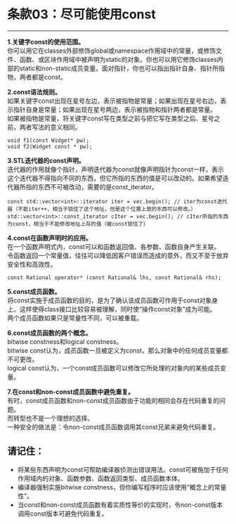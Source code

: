 # 条款03：尽可能使用const
-----------------------

**1.关键字const的使用范围。**<br>
你可以用它在classes外部修饰global或namespace作用域中的常量，或修饰文件、函数、或区块作用域中被声明为static的对象。你也可以用它修饰classes内部的static和non-static成员变量。面对指针，你也可以指出指针自身、指针所指物，两者都是const。

**2.const语法规则。**<br>
如果关键字const出现在星号左边，表示被指物是常量；如果出现在星号右边，表示指针自身是常量；如果出现在星号两边，表示被指物和指针两者都是常量。<br>
如果被指物是常量，将关键字const写在类型之前与把它写在类型之后、星号之前，两者写法的意义相同。
```
void f1(const Widget* pw);
void f2(Widget const * pw);
```

**3.STL迭代器的const声明。**<br>
迭代器的作用就像个指针，声明迭代器为const就像声明指针为const一样，表示这个迭代器不得指向不同的东西，但它所指的东西的值是可以改动的。如果希望迭代器所指的东西不可被改动，需要的是const_iterator。
```
const std::vector<int>::iterator iter = vec.begin(); // iter为const迭代器（不能iter++，相当于锁住了这个地址，但是这个位置上放的东西可以修改。）
std::vector<int>::const_iterator cIter = vec.begin(); // cIter所指的东西为const，相当于不能修改地址上存的值（被const锁住了）
```

**4.const在函数声明时的应用。**<br>
在一个函数声明式内，const可以和函数返回值、各参数、函数自身产生关联。<br>
令函数返回一个常量值，往往可以降低因客户错误而造成的意外，而又不至于放弃安全性和高效性。
```
const Rational operator* (const Rational& lhs, const Rational& rhs);
```

**5.const成员函数。**<br>
将const实施于成员函数的目的，是为了确认该成员函数可作用于const对象身上。这样使得class接口比较容易被理解，同时使“操作const对象”成为可能。<br>
两个成员函数如果只是常量性不同，可以被重载。

**6.const成员函数的两个概念。**<br>
bitwise constness和logical constness。<br>
bitwise const认为，成员函数一旦被定义为const，那么对象中的任何成员变量都不可更改。<br>
logical const认为，一个const成员函数可以修改它所处理的对象内的某些成员变量。

**7.在const和non-const成员函数中避免重复。**<br>
有时，const成员函数和non-const成员函数由于功能的相同会存在代码重复的问题。<br>
而转型也不是一个理想的选择。<br>
一种安全的做法是：令non-const成员函数调用其const兄弟来避免代码重复。

## 请记住：
* 将某些东西声明为const可帮助编译器侦测出错误用法。const可被施加于任何作用域内的对象、函数参数、函数返回类型、成员函数本体。
* 编译器强制实施bitwise constness，但你编写程序时应该使用“概念上的常量性”。
* 当const和non-const成员函数有着实质性等价的实现时，令non-const版本调用const版本可避免代码重复。
